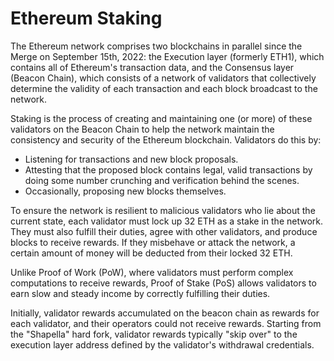 # Ethereum Staking

The Ethereum network comprises two blockchains in parallel since the Merge on September 15th, 2022: the Execution layer (formerly ETH1), which contains all of Ethereum's transaction data, and the Consensus layer (Beacon Chain), which consists of a network of validators that collectively determine the validity of each transaction and each block broadcast to the network.

Staking is the process of creating and maintaining one (or more) of these validators on the Beacon Chain to help the network maintain the consistency and security of the Ethereum blockchain. Validators do this by:

- Listening for transactions and new block proposals.
- Attesting that the proposed block contains legal, valid transactions by doing some number crunching and verification behind the scenes.
- Occasionally, proposing new blocks themselves.

To ensure the network is resilient to malicious validators who lie about the current state, each validator must lock up 32 ETH as a stake in the network. They must also fulfill their duties, agree with other validators, and produce blocks to receive rewards. If they misbehave or attack the network, a certain amount of money will be deducted from their locked 32 ETH.

Unlike Proof of Work (PoW), where validators must perform complex computations to receive rewards, Proof of Stake (PoS) allows validators to earn slow and steady income by correctly fulfilling their duties.

Initially, validator rewards accumulated on the beacon chain as rewards for each validator, and their operators could not receive rewards. Starting from the "Shapella" hard fork, validator rewards typically "skip over" to the execution layer address defined by the validator's withdrawal credentials.